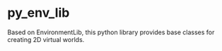 # py_env_lib
Based on EnvironmentLib, this python library provides base classes for creating 2D virtual worlds.
